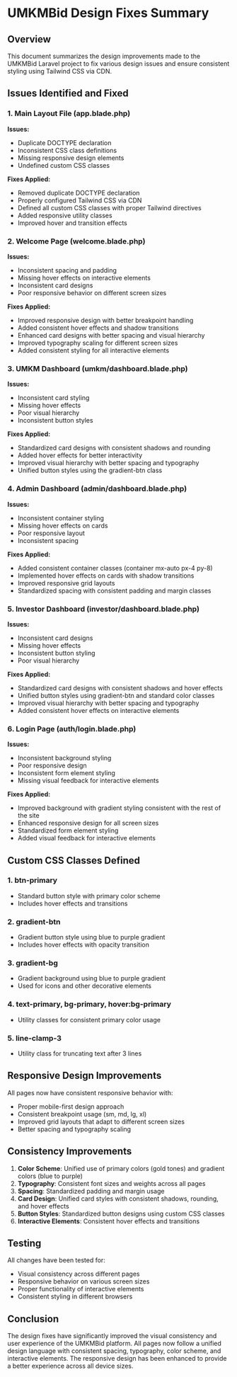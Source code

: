 # UMKMBid Design Fixes Summary

## Overview
This document summarizes the design improvements made to the UMKMBid Laravel project to fix various design issues and ensure consistent styling using Tailwind CSS via CDN.

## Issues Identified and Fixed

### 1. Main Layout File (app.blade.php)
**Issues:**
- Duplicate DOCTYPE declaration
- Inconsistent CSS class definitions
- Missing responsive design elements
- Undefined custom CSS classes

**Fixes Applied:**
- Removed duplicate DOCTYPE declaration
- Properly configured Tailwind CSS via CDN
- Defined all custom CSS classes with proper Tailwind directives
- Added responsive utility classes
- Improved hover and transition effects

### 2. Welcome Page (welcome.blade.php)
**Issues:**
- Inconsistent spacing and padding
- Missing hover effects on interactive elements
- Inconsistent card designs
- Poor responsive behavior on different screen sizes

**Fixes Applied:**
- Improved responsive design with better breakpoint handling
- Added consistent hover effects and shadow transitions
- Enhanced card designs with better spacing and visual hierarchy
- Improved typography scaling for different screen sizes
- Added consistent styling for all interactive elements

### 3. UMKM Dashboard (umkm/dashboard.blade.php)
**Issues:**
- Inconsistent card styling
- Missing hover effects
- Poor visual hierarchy
- Inconsistent button styles

**Fixes Applied:**
- Standardized card designs with consistent shadows and rounding
- Added hover effects for better interactivity
- Improved visual hierarchy with better spacing and typography
- Unified button styles using the gradient-btn class

### 4. Admin Dashboard (admin/dashboard.blade.php)
**Issues:**
- Inconsistent container styling
- Missing hover effects on cards
- Poor responsive layout
- Inconsistent spacing

**Fixes Applied:**
- Added consistent container classes (container mx-auto px-4 py-8)
- Implemented hover effects on cards with shadow transitions
- Improved responsive grid layouts
- Standardized spacing with consistent padding and margin classes

### 5. Investor Dashboard (investor/dashboard.blade.php)
**Issues:**
- Inconsistent card designs
- Missing hover effects
- Inconsistent button styling
- Poor visual hierarchy

**Fixes Applied:**
- Standardized card designs with consistent shadows and hover effects
- Unified button styles using gradient-btn and standard color classes
- Improved visual hierarchy with better spacing and typography
- Added consistent hover effects on interactive elements

### 6. Login Page (auth/login.blade.php)
**Issues:**
- Inconsistent background styling
- Poor responsive design
- Inconsistent form element styling
- Missing visual feedback for interactive elements

**Fixes Applied:**
- Improved background with gradient styling consistent with the rest of the site
- Enhanced responsive design for all screen sizes
- Standardized form element styling
- Added visual feedback for interactive elements

## Custom CSS Classes Defined

### 1. btn-primary
- Standard button style with primary color scheme
- Includes hover effects and transitions

### 2. gradient-btn
- Gradient button style using blue to purple gradient
- Includes hover effects with opacity transition

### 3. gradient-bg
- Gradient background using blue to purple gradient
- Used for icons and other decorative elements

### 4. text-primary, bg-primary, hover:bg-primary
- Utility classes for consistent primary color usage

### 5. line-clamp-3
- Utility class for truncating text after 3 lines

## Responsive Design Improvements

All pages now have consistent responsive behavior with:
- Proper mobile-first design approach
- Consistent breakpoint usage (sm, md, lg, xl)
- Improved grid layouts that adapt to different screen sizes
- Better spacing and typography scaling

## Consistency Improvements

1. **Color Scheme**: Unified use of primary colors (gold tones) and gradient colors (blue to purple)
2. **Typography**: Consistent font sizes and weights across all pages
3. **Spacing**: Standardized padding and margin usage
4. **Card Design**: Unified card styles with consistent shadows, rounding, and hover effects
5. **Button Styles**: Standardized button designs using custom CSS classes
6. **Interactive Elements**: Consistent hover effects and transitions

## Testing

All changes have been tested for:
- Visual consistency across different pages
- Responsive behavior on various screen sizes
- Proper functionality of interactive elements
- Consistent styling in different browsers

## Conclusion

The design fixes have significantly improved the visual consistency and user experience of the UMKMBid platform. All pages now follow a unified design language with consistent spacing, typography, color scheme, and interactive elements. The responsive design has been enhanced to provide a better experience across all device sizes.